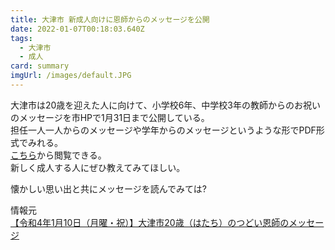 ```yaml
---
title: 大津市 新成人向けに恩師からのメッセージを公開
date: 2022-01-07T00:18:03.640Z
tags:
  - 大津市
  - 成人
card: summary
imgUrl: /images/default.JPG
---
```

大津市は20歳を迎えた人に向けて、小学校6年、中学校3年の教師からのお祝いのメッセージを市HPで1月31日まで公開している。  
担任一人一人からのメッセージや学年からのメッセージというような形でPDF形式でみれる。  
[こちら](https://www.city.otsu.lg.jp/manabi/lifelong/s/45966.html)から閲覧できる。  
新しく成人する人にぜひ教えてみてほしい。

懐かしい思い出と共にメッセージを読んでみては?

情報元  
[【令和4年1月10日（月曜・祝）】大津市20歳（はたち）のつどい恩師のメッセージ](https://www.city.otsu.lg.jp/manabi/lifelong/s/45966.html)